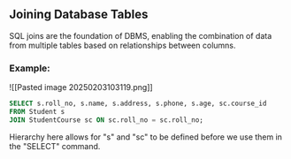 ## Joining Database Tables

SQL joins are the foundation of DBMS, enabling the combination of data from multiple tables based on relationships between columns. 

### Example:
![[Pasted image 20250203103119.png]]
``` SQL
SELECT s.roll_no, s.name, s.address, s.phone, s.age, sc.course_id
FROM Student s
JOIN StudentCourse sc ON sc.roll_no = sc.roll_no;
```
Hierarchy here allows for "s" and "sc" to be defined before we use them in the "SELECT" command. 